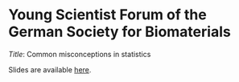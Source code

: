 # Young Scientist Forum of the German Society for Biomaterials

*Title*: Common misconceptions in statistics

Slides are available [here](https://agbarnett.github.io/talks/youngScientists/slides).
